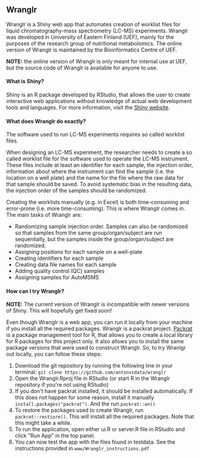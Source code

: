 ## Wranglr

Wranglr is a Shiny web app that automates creation of worklist files for liquid chromatography-mass spectrometry (LC-MS) experiments. Wranglr was developed in University of Eastern Finland (UEF), mainly for the purposes of the research group of nutritional metabolomics. The online version of Wranglr is maintained by the Bioinformatics Centre of UEF.

**NOTE:** the online version of Wranglr is only meant for internal use at UEF, but the source code of Wranglr is available for anyone to use. 

#### What is Shiny?

Shiny is an R package developed by RStudio, that allows the user to create interactive web applications without knowledge of actual web development tools and languages. For more information, visit the [Shiny website](https://shiny.rstudio.com/). 

#### What does Wranglr do exactly?

The software used to run LC-MS experiments requires so called worklist files.

When designing an LC-MS experiment, the researcher needs to create a so called worklist file for the software used to operate the LC-MS instrument.  These files include at least an identifier for each sample, the injection order, information about where the instrument can find the sample (i.e. the location on a well plate) and the name for the file where the raw data for that sample should be saved. To avoid systematic bias in the resulting data, the injection order of the samples should be randomized.

Creating the worklists manually (e.g. in Excel) is both time-consuming and error-prone (i.e. more time-consuming). This is where Wranglr comes in. The main tasks of Wranglr are:

- Randomizing sample injection order. Samples can also be randomized so that samples from the same group/organ/subject are run sequentially, but the samples inside the group/organ/subject are randomized.
- Assigning positions for each sample on a well-plate
- Creating identifiers for each sample
- Creating data file names for each sample
- Adding quality control (QC) samples
- Assigning samples for AutoMSMS


#### How can I try Wranglr?

**NOTE:** The current version of Wranglr is incompatible with newer versions of Shiny. This will hopefully get fixed soon!

Even though Wranglr is a web app, you can run it locally from your machine if you install all the required packages. Wranglr is a packrat project. [Packrat](https://rstudio.github.io/packrat/) is a package management tool for R, that allows you to create a local library for R packages for this project only. It also allows you to install the same package versions that were used to construct Wranglr. So, to try Wranlgr out locally, you can follow these steps:

1. Download the git repository by running the following line in your terminal:  ```git clone https://github.com/antonvsdata/wranglr```
2. Open the Wranglr.Rproj file in RStudio (or start R in the Wranglr repository if you're not using RStudio)
3. If you don't have packrat installed, it should be installed automatically. If this does not happen for some reason, install it manually ```install.packages("packrat")```. And the run ```packrat::on()```
4. To restore the packages used to create Wranglr, run ```packrat::restiore()```. This will install all the required packages. Note that this might take a while.
5. To run the application, open either ui.R or server.R file in RStudio and click "Run App" in the top panel.
6. You can now test the app with the files found in testdata. See the instructions provided in ```www/Wranglr_instructions.pdf```